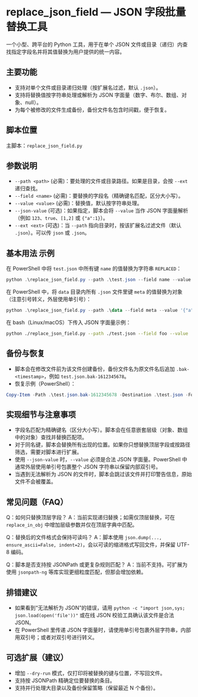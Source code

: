 # replace_json_field — JSON 字段批量替换工具

一个小型、跨平台的 Python 工具，用于在单个 JSON 文件或目录（递归）内查找指定字段名并将其值替换为用户提供的统一内容。

## 主要功能
- 支持对单个文件或目录递归处理（按扩展名过滤，默认 `.json`）。
- 支持将替换值按字符串处理或解析为 JSON 字面量（数字、布尔、数组、对象、null）。
- 为每个被修改的文件生成备份，备份文件名包含时间戳，便于恢复。

## 脚本位置
主脚本：`replace_json_field.py`

## 参数说明
- `--path <path>` (必需)：要处理的文件或目录路径。如果是目录，会按 `--ext` 递归查找。
- `--field <name>` (必需)：要替换的字段名（精确键名匹配，区分大小写）。
- `--value <value>` (必需)：替换值，默认按字符串处理。
- `--json-value` (可选)：如果指定，脚本会将 `--value` 当作 JSON 字面量解析（例如 `123`、`true`、`[1,2]` 或 `{"a":1}`）。
- `--ext <ext>` (可选)：当 `--path` 指向目录时，按该扩展名过滤文件（默认 `.json`）。可以传 `json` 或 `.json`。

## 基本用法 示例
在 PowerShell 中将 `test.json` 中所有键 `name` 的值替换为字符串 `REPLACED`：

```powershell
python .\replace_json_field.py --path .\test.json --field name --value REPLACED
```

在 PowerShell 中，将 `data` 目录内所有 `.json` 文件里键 `meta` 的值替换为对象（注意引号转义，外层使用单引号）：

```powershell
python .\replace_json_field.py --path .\data --field meta --value '{"a":1, "b":[2,3]}' --json-value
```

在 bash（Linux/macOS）下传入 JSON 字面量示例：

```bash
python ./replace_json_field.py --path ./test.json --field foo --value '{"k": "v"}' --json-value
```

## 备份与恢复
- 脚本会在修改文件前为该文件创建备份，备份文件名为原文件名后追加 `.bak-<timestamp>`，例如 `test.json.bak-1612345678`。
- 恢复示例（PowerShell）：

```powershell
Copy-Item -Path .\test.json.bak-1612345678 -Destination .\test.json -Force
```

## 实现细节与注意事项
- 字段名匹配为精确键名（区分大小写）。脚本会在任意嵌套层级（对象、数组中的对象）查找并替换匹配项。
- 对于同名键，脚本会替换所有出现的位置。如果你只想替换顶层字段或按路径筛选，需要对脚本进行扩展。
- 使用 `--json-value` 时，`--value` 必须是合法 JSON 字面量。PowerShell 中通常外层使用单引号包裹整个 JSON 字符串以保留内部双引号。
- 当遇到无法解析为 JSON 的文件时，脚本会跳过该文件并打印警告信息，原始文件不会被覆盖。

## 常见问题（FAQ）
Q：如何只替换顶层字段？
A：当前实现递归替换；如需仅顶层替换，可在 `replace_in_obj` 中增加层级参数并仅在顶层字典中匹配。

Q：替换后的文件格式会保持可读吗？
A：脚本使用 `json.dump(..., ensure_ascii=False, indent=2)`，会以可读的缩进格式写回文件，并保留 UTF-8 编码。

Q：脚本是否支持按 JSONPath 或更复杂规则匹配？
A：当前不支持。可扩展为使用 `jsonpath-ng` 等库实现更细粒度匹配，但那会增加依赖。

## 排错建议
- 如果看到“无法解析为 JSON”的错误，请用 `python -c "import json,sys; json.load(open('file'))"` 或在线 JSON 校验工具确认该文件是合法 JSON。
- 在 PowerShell 里传递 JSON 字面量时，请使用单引号包裹外层字符串，内部用双引号；或者对双引号进行转义。

## 可选扩展（建议）
- 增加 `--dry-run` 模式，仅打印将被替换的键与位置，不写回文件。
- 支持按 JSONPath 精确定位要替换的条目。
- 支持并行处理大目录以及备份保留策略（保留最近 N 个备份）。

